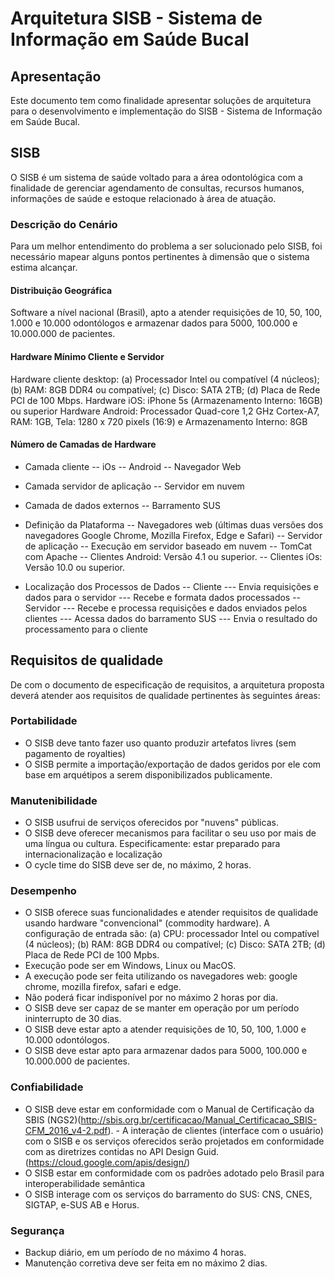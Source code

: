 # Arquitetura SISB - Sistema de Informação em Saúde Bucal

## Apresentação
Este documento tem como finalidade apresentar soluções de arquitetura para o desenvolvimento e implementação do SISB - Sistema de Informação em Saúde Bucal.

## SISB
O SISB é um sistema de saúde voltado para a área odontológica com a finalidade de gerenciar agendamento de consultas, recursos humanos, informações de saúde e estoque relacionado à área de atuação.

### Descrição do Cenário
Para um melhor entendimento do problema a ser solucionado pelo SISB, foi necessário mapear alguns pontos pertinentes à dimensão que o sistema estima alcançar.

#### Distribuição Geográfica
Software a nível nacional (Brasil), apto a atender requisições de 10, 50, 100, 1.000 e 10.000 odontólogos e armazenar dados para 5000, 100.000 e 10.000.000 de pacientes.

#### Hardware Mínimo Cliente e Servidor
Hardware cliente desktop: (a) Processador Intel ou compatível (4 núcleos); (b) RAM: 8GB DDR4 ou compatível; (c) Disco: SATA 2TB; (d) Placa de Rede PCI de 100 Mbps.
Hardware iOS: iPhone 5s (Armazenamento Interno: 16GB) ou superior
Hardware Android: Processador Quad-core 1,2 GHz Cortex-A7, RAM: 1GB, Tela: 1280 x 720 pixels (16:9) e Armazenamento Interno: 8GB

#### Número de Camadas de Hardware
- Camada cliente
-- iOs
-- Android
-- Navegador Web

- Camada servidor de aplicação
-- Servidor em nuvem
- Camada de dados externos
-- Barramento SUS
- Definição da Plataforma
-- Navegadores web (últimas duas versões dos navegadores Google Chrome, Mozilla Firefox, Edge e Safari)
-- Servidor de aplicação
-- Execução em servidor baseado em nuvem
-- TomCat com Apache
-- Clientes Android: Versão 4.1 ou superior.
-- Clientes iOs: Versão 10.0 ou superior.
- Localização dos Processos de Dados 
-- Cliente
--- Envia requisições e dados para o servidor
--- Recebe e formata dados processados
-- Servidor
--- Recebe e processa requisições e dados enviados pelos clientes
--- Acessa dados do barramento SUS
--- Envia o resultado do processamento para o cliente

## Requisitos de qualidade
De com o documento de especificação de requisitos, a arquitetura proposta deverá atender aos requisitos de qualidade pertinentes às seguintes áreas:

### Portabilidade
- O SISB deve tanto fazer uso quanto produzir artefatos livres (sem pagamento de royalties)
- O SISB permite a importação/exportação de dados geridos por ele com base em arquétipos a serem disponibilizados publicamente. 

### Manutenibilidade
- O SISB usufrui de serviços oferecidos por "nuvens" públicas.
- O SISB deve oferecer mecanismos para facilitar o seu uso por mais de uma língua ou cultura. Especificamente: estar preparado para internacionalização e localização
- O cycle time do SISB deve ser de, no máximo, 2 horas.

### Desempenho
- O SISB oferece suas funcionalidades e atender requisitos de qualidade usando hardware "convencional" (commodity hardware). A configuração de entrada são: (a) CPU: processador Intel ou compatível (4 núcleos); (b) RAM: 8GB DDR4 ou compatível; (c) Disco: SATA 2TB; (d) Placa de Rede PCI de 100 Mpbs.
- Execução pode ser em Windows, Linux ou MacOS.
- A execução pode ser feita utilizando os navegadores web: google chrome, mozilla firefox, safari e edge.
- Não poderá ficar indisponível por no máximo 2 horas por dia.
- O SISB deve ser capaz de se manter em operação por um período ininterrupto de 30 dias.
- O SISB deve estar apto a atender requisições de 10, 50, 100, 1.000 e 10.000 odontólogos.
- O SISB deve estar apto para armazenar dados para 5000, 100.000 e 10.000.000 de pacientes.

### Confiabilidade
- O SISB deve estar em conformidade com o Manual de Certificação da SBIS (NGS2)(http://sbis.org.br/certificacao/Manual_Certificacao_SBIS-CFM_2016_v4-2.pdf). - A interação de clientes (interface com o usuário) com o SISB e os serviços oferecidos serão projetados em conformidade com as diretrizes contidas no API Design Guid.(https://cloud.google.com/apis/design/)
- O SISB estar em conformidade com os padrões adotado pelo Brasil para interoperabilidade semântica
- O SISB interage com os serviços do barramento do SUS: CNS, CNES, SIGTAP, e-SUS AB e Horus.

### Segurança
- Backup diário, em um período de no máximo 4 horas.
- Manutenção corretiva deve ser feita em no máximo 2 dias.
